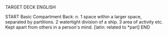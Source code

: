 TARGET DECK
ENGLISH

START
Basic
Compartment
Back: n. 1 space within a larger space, separated by partitions. 2 watertight division of a ship. 3 area of activity etc. Kept apart from others in a person's mind. [latin: related to *part]
END
